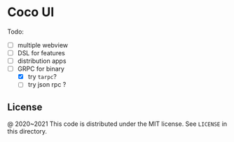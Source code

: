 # Coco UI

Todo:

 - [ ] multiple webview
 - [ ] DSL for features
 - [ ] distribution apps
 - [ ] GRPC for binary
    - [x] try `tarpc`?
    - [ ] try json rpc ?

License
---

@ 2020~2021 This code is distributed under the MIT license. See `LICENSE` in this directory.
